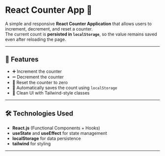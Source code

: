 # React Counter App 🧮

A simple and responsive **React Counter Application** that allows users to increment, decrement, and reset a counter.  
The current count is **persisted in `localStorage`**, so the value remains saved even after reloading the page.

---

## 🚀 Features
- ➕ Increment the counter  
- ➖ Decrement the counter  
- 🔄 Reset the counter to zero  
- 💾 Automatically saves the count using `localStorage`  
- 🎨 Clean UI with Tailwind-style classes  

---

## 🛠️ Technologies Used
- **React.js** (Functional Components + Hooks)  
- **useState** and **useEffect** for state management  
- **localStorage** for data persistence  
- **tailwind** for styling  

---


